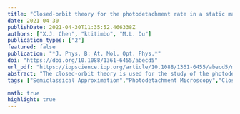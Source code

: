 ```yaml
---
title: "Closed-orbit theory for the photodetachment rate in a static magnetic field transversely superimposed to an oscillatory electric field"
date: 2021-04-30
publishDate: 2021-04-30T11:35:52.466338Z
authors: ["X.J. Chen", "ktitimbo", "M.L. Du"]
publication_types: ["2"]
featured: false
publication: "*J. Phys. B: At. Mol. Opt. Phys.*"
doi: "https://doi.org/10.1088/1361-6455/abecd5"
url_pdf: "https://iopscience.iop.org/article/10.1088/1361-6455/abecd5/meta"
abstract: "The closed-orbit theory is used for the study of the photodetachment rate of electrons from single-charged anions in presence of a homogeneous magnetic field that is perpendicular to a time-dependent electric field. The photodetachment process in the near-threshold region is achieved by a weak laser field. We describe in detail the semiclassical method to derive the general formula for the instant photodetachment rate in time-dependent systems. We find that the photodetachment rate is affected by the presence of the static magnetic field since, within the semiclassical picture, it contributes to fold back the electron trajectories back to their emission position: generating closed orbits. For weak magnetic fields, however, the number of closed orbits does not change, then the modulation of the photodetachment rate is virtually unaffected when it is compared to the case with no magnetic field. On the contrary, the modulation is clearly distinctive and complicated for strong magnetic field intensities due to the contribution of a larger number of closed orbits. Despite we provide general formulas, numerical experiments and discussions are focused on the emission of electrons as $s$-waves and $p_z$-waves."
tags: ["Semiclassical Approximation","Photodetachment Microscopy","Closed-orbit theory"]

math: true
highlight: true
---
```


